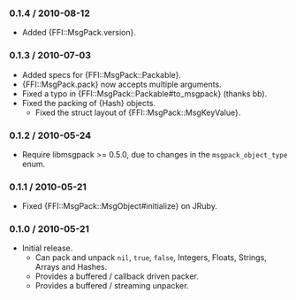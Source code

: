 ### 0.1.4 / 2010-08-12

* Added {FFI::MsgPack.version}.

### 0.1.3 / 2010-07-03

* Added specs for {FFI::MsgPack::Packable}.
* {FFI::MsgPack.pack} now accepts multiple arguments.
* Fixed a typo in {FFI::MsgPack::Packable#to_msgpack} (thanks bb).
* Fixed the packing of {Hash} objects.
  * Fixed the struct layout of {FFI::MsgPack::MsgKeyValue}.

### 0.1.2 / 2010-05-24

* Require libmsgpack >= 0.5.0, due to changes in the
  `msgpack_object_type` enum.

### 0.1.1 / 2010-05-21

* Fixed {FFI::MsgPack::MsgObject#initialize} on JRuby.

### 0.1.0 / 2010-05-21

* Initial release.
  * Can pack and unpack `nil`, `true`, `false`, Integers, Floats, Strings,
    Arrays and Hashes.
  * Provides a buffered / callback driven packer.
  * Provides a buffered / streaming unpacker.

